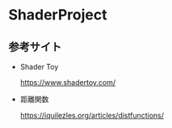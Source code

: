 # ShaderProject

## 参考サイト

- Shader Toy

  https://www.shadertoy.com/

- 距離関数

  https://iquilezles.org/articles/distfunctions/
